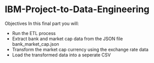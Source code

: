 # IBM-Project-to-Data-Engineering
Objectives
In this final part you will:

- Run the ETL process
- Extract bank and market cap data from the JSON file bank_market_cap.json
- Transform the market cap currency using the exchange rate data
- Load the transformed data into a seperate CSV
